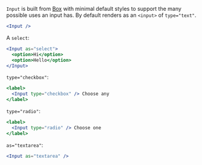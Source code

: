 `Input` is built from [Box](/components/primitives/box) with minimal default styles to support the many possible uses an input has. By default renders as an `<input>` of `type="text"`.

```jsx
<Input />
```

A `select`:

```jsx
<Input as="select">
  <option>Hi</option>
  <option>Hello</option>
</Input>
```

`type="checkbox"`:

```jsx
<label>
  <Input type="checkbox" /> Choose any
</label>
```

`type="radio"`:
```jsx
<label>
  <Input type="radio" /> Choose one
</label>
```

`as="textarea"`:
```jsx
<Input as="textarea" />
```
